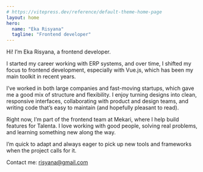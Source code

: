 ```yaml
---
# https://vitepress.dev/reference/default-theme-home-page
layout: home
hero:
  name: "Eka Risyana"
  tagline: "Frontend developer" 
---
```


Hi! I’m Eka Risyana, a frontend developer. 

I started my career working with ERP systems, and over time, I shifted my focus to frontend development, especially with Vue.js, which has been my main toolkit in recent years.

I’ve worked in both large companies and fast-moving startups, which gave me a good mix of structure and flexibility. I enjoy turning designs into clean, responsive interfaces, collaborating with product and design teams, and writing code that’s easy to maintain (and hopefully pleasant to read).

Right now, I’m part of the frontend team at Mekari, where I help build features for Talenta. I love working with good people, solving real problems, and learning something new along the way.

I’m quick to adapt and always eager to pick up new tools and frameworks when the project calls for it.

Contact me: [risyana@gmail.com][mailto] 

[mailto]: mailto:risyana@gmail.com
